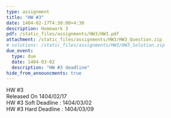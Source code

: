 ```yaml
---
type: assignment
title: "HW #3"
date: 1404-02-17T4:30:00+4:30
description: Homework 3
pdf: /static_files/assignments/HW3/HW3.pdf
attachment: /static_files/assignments/HW3/HW3_Question.zip
# solutions: /static_files/assignments/HW3/HW3_Solution.zip
due_event:
  type: due
  date: 1404-03-02
  description: "HW #3 deadline"
hide_from_announcments: true
---
```


HW #3<br>
Released On 1404/02/17<br>
HW #3 Soft Deadline : 1404/03/02 <br>
HW #3 Hard Deadline : 1404/03/09 <br>
